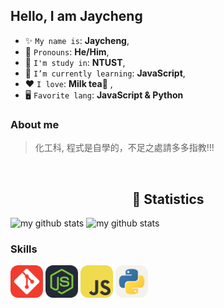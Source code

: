 ## Hello, I am Jaycheng

* ✨ `My name is`: **Jaycheng**,
* 🪪 `Pronouns`: **He/Him**,
* 🏫 `I'm study in`: **NTUST**,
* 🌱 `I’m currently learning`: **JavaScript**,
* ❤️ `I love`: **Milk tea🧋**  ,
* 🖥️ `Favorite lang`: **JavaScript & Python**

### About me
>化工科, 程式是自學的，不足之處請多多指教!!!

<br>
<h2 align="center">🍵 Statistics</h2>

<div>
<img src="https://github-readme-stats.vercel.app/api/top-langs/?username=FUBUKINGFOX&layout=compact&hide=jupyter%20notebook&theme=dark" alt="my github stats" height="170">
<img src="https://github-readme-stats.vercel.app/api?username=FUBUKINGFOX&theme=dark" alt="my github stats" height="170"/>
</div>

### Skills

<div>
<img src="./icon/git.png" alt="git" title="Git Version Control" width="52" />
<img src="./icon/nodejs.png" alt="nodejs" title="NodeJS" width="52" />
<img src="./icon/javascript.png" alt="javascript" title="Javascript" width="52" />
<img src="./icon/python.png" alt="python" title="Python" width="52" />
</div>
